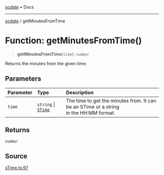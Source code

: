 [scdate](../README.md) • Docs

---

[scdate](../README.md) / getMinutesFromTime

# Function: getMinutesFromTime()

> **getMinutesFromTime**(`time`): `number`

Returns the minutes from the given time.

## Parameters

| Parameter | Type                                       | Description                                                                                |
| :-------- | :----------------------------------------- | :----------------------------------------------------------------------------------------- |
| `time`    | `string` \| [`STime`](../classes/STime.md) | The time to get the minutes from. It can be an STime or a string<br />in the HH:MM format. |

## Returns

`number`

## Source

[sTime.ts:97](https://github.com/ericvera/scdate/blob/98b214c4aab6f5cdb39bc8c115252b89b40ce8a7/src/sTime.ts#L97)
